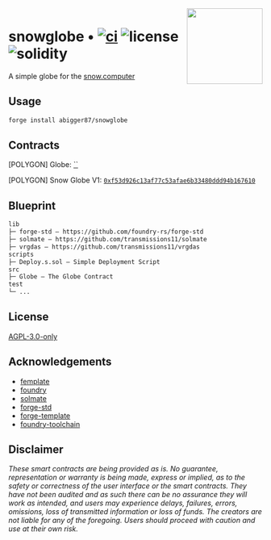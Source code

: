 <img align="right" width="150" height="150" top="100" src="./assets/globe.jpg">

# snowglobe • [![ci](https://github.com/abigger87/snowglobe/actions/workflows/ci.yml/badge.svg)](https://github.com/abigger87/snowglobe/actions/workflows/ci.yml) ![license](https://img.shields.io/github/license/abigger87/snowglobe?label=license) ![solidity](https://img.shields.io/badge/solidity-^0.8.15-lightgrey)

A simple globe for the [snow.computer](https://snow.computer)


## Usage

```bash
forge install abigger87/snowglobe
```

## Contracts

[POLYGON] Globe: [``](https://polygonscan.com/address/)

[POLYGON] Snow Globe V1: [`0xf53d926c13af77c53afae6b33480ddd94b167610`](https://polygonscan.com/address/0xf53d926c13af77c53afae6b33480ddd94b167610)


## Blueprint

```ml
lib
├─ forge-std — https://github.com/foundry-rs/forge-std
├─ solmate — https://github.com/transmissions11/solmate
├─ vrgdas — https://github.com/transmissions11/vrgdas
scripts
├─ Deploy.s.sol — Simple Deployment Script
src
├─ Globe — The Globe Contract
test
└─ ...
```


## License

[AGPL-3.0-only](https://github.com/abigger87/snowglobe/blob/master/LICENSE)


## Acknowledgements

- [femplate](https://github.com/abigger87/femplate)
- [foundry](https://github.com/foundry-rs/foundry)
- [solmate](https://github.com/Rari-Capital/solmate)
- [forge-std](https://github.com/brockelmore/forge-std)
- [forge-template](https://github.com/foundry-rs/forge-template)
- [foundry-toolchain](https://github.com/foundry-rs/foundry-toolchain)


## Disclaimer

_These smart contracts are being provided as is. No guarantee, representation or warranty is being made, express or implied, as to the safety or correctness of the user interface or the smart contracts. They have not been audited and as such there can be no assurance they will work as intended, and users may experience delays, failures, errors, omissions, loss of transmitted information or loss of funds. The creators are not liable for any of the foregoing. Users should proceed with caution and use at their own risk._
